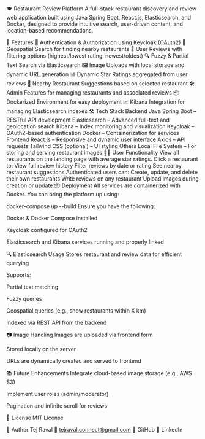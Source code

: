 🍽️ Restaurant Review Platform
A full-stack restaurant discovery and review web application built using Java Spring Boot, React.js, Elasticsearch, and Docker, designed to provide intuitive search, user-driven content, and location-based recommendations.

🚀 Features
🔐 Authentication & Authorization using Keycloak (OAuth2)
📍 Geospatial Search for finding nearby restaurants
📝 User Reviews with filtering options (highest/lowest rating, newest/oldest)
🔍 Fuzzy & Partial Text Search via Elasticsearch
🖼️ Image Uploads with local storage and dynamic URL generation
📊 Dynamic Star Ratings aggregated from user reviews
🧭 Nearby Restaurant Suggestions based on selected restaurant
🛠️ Admin Features for managing restaurants and associated reviews
📦 Dockerized Environment for easy deployment
📈 Kibana Integration for managing Elasticsearch indexes
🛠️ Tech Stack
Backend
Java Spring Boot – RESTful API development
Elasticsearch – Advanced full-text and geolocation search
Kibana – Index monitoring and visualization
Keycloak – OAuth2-based authentication
Docker – Containerization for services
Frontend
React.js – Responsive and dynamic user interface
Axios – API requests
Tailwind CSS (optional) – UI styling
Others
Local File System – For storing and serving restaurant images
🧑‍💻 User Functionality
View all restaurants on the landing page with average star ratings.
Click a restaurant to:
View full review history
Filter reviews by date or rating
See nearby restaurant suggestions
Authenticated users can:
Create, update, and delete their own restaurants
Write reviews on any restaurant
Upload images during creation or update
📦 Deployment
All services are containerized with Docker. You can bring the platform up using:

docker-compose up --build
Ensure you have the following:

Docker & Docker Compose installed

Keycloak configured for OAuth2

Elasticsearch and Kibana services running and properly linked

🔍 Elasticsearch Usage
Stores restaurant and review data for efficient querying

Supports:

Partial text matching

Fuzzy queries

Geospatial queries (e.g., show restaurants within X km)

Indexed via REST API from the backend

📷 Image Handling
Images are uploaded via frontend form

Stored locally on the server

URLs are dynamically created and served to frontend


📚 Future Enhancements
Integrate cloud-based image storage (e.g., AWS S3)

Implement user roles (admin/moderator)

Pagination and infinite scroll for reviews

🧾 License
MIT License

👤 Author
Tej Raval
📧 tejraval.connect@gmail.com
🔗 GitHub
🔗 LinkedIn
